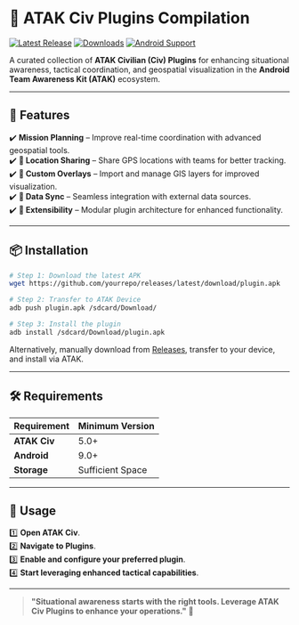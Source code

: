 # 📡 ATAK Civ Plugins Compilation

[![Latest Release](https://img.shields.io/github/v/release/yourrepo/atak-civ-plugins?style=for-the-badge)](https://github.com/yourrepo/releases) 
[![Downloads](https://img.shields.io/github/downloads/yourrepo/atak-civ-plugins/total?style=for-the-badge)](https://github.com/yourrepo/releases) 
[![Android Support](https://img.shields.io/badge/Android-9.0%2B-blue?style=for-the-badge)](https://developer.android.com/)

A curated collection of **ATAK Civilian (Civ) Plugins** for enhancing situational awareness, tactical coordination, and geospatial visualization in the **Android Team Awareness Kit (ATAK)** ecosystem.

---

## 🚀 Features
✔️ **Mission Planning** – Improve real-time coordination with advanced geospatial tools.  
✔️ **📍 Location Sharing** – Share GPS locations with teams for better tracking.  
✔️ **📡 Custom Overlays** – Import and manage GIS layers for improved visualization.  
✔️ **🔄 Data Sync** – Seamless integration with external data sources.  
✔️ **🔌 Extensibility** – Modular plugin architecture for enhanced functionality.  

---

## 📦 Installation
```bash
# Step 1: Download the latest APK
wget https://github.com/yourrepo/releases/latest/download/plugin.apk

# Step 2: Transfer to ATAK Device
adb push plugin.apk /sdcard/Download/

# Step 3: Install the plugin
adb install /sdcard/Download/plugin.apk
```

Alternatively, manually download from [Releases](https://github.com/yourrepo/releases), transfer to your device, and install via ATAK.

---

## 🛠 Requirements
| Requirement  | Minimum Version |
|-------------|----------------|
| **ATAK Civ** | 5.0+           |
| **Android**  | 9.0+           |
| **Storage**  | Sufficient Space |

---

## 📝 Usage
1️⃣ **Open ATAK Civ**.  
2️⃣ **Navigate to Plugins**.  
3️⃣ **Enable and configure your preferred plugin**.  
4️⃣ **Start leveraging enhanced tactical capabilities**.  

---

> **"Situational awareness starts with the right tools. Leverage ATAK Civ Plugins to enhance your operations."** 🚀

